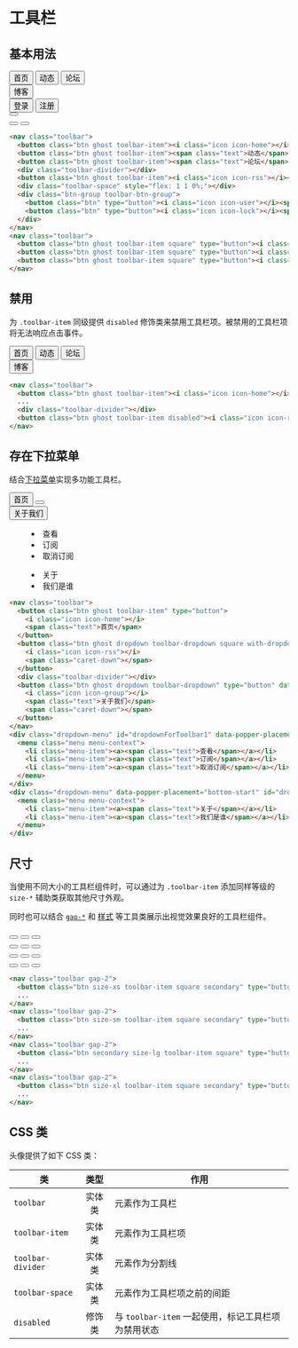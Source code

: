# 工具栏

## 基本用法

<Example class="col gap-2">
  <nav class="toolbar">
    <button class="btn ghost toolbar-item"><i class="icon icon-home"></i><span class="text">首页</span></button>
    <button class="btn ghost toolbar-item"><span class="text">动态</span></button>
    <button class="btn ghost toolbar-item"><span class="text">论坛</span></button>
    <div class="toolbar-divider"></div>
    <button class="btn ghost toolbar-item"><i class="icon icon-rss"></i><span class="text">博客</span></button>
    <div class="toolbar-space" style="flex: 1 1 0%;"></div>
    <div class="btn-group toolbar-btn-group">
      <button class="btn" type="button"><i class="icon icon-user"></i><span class="text">登录</span></button>
      <button class="btn" type="button"><i class="icon icon-lock"></i><span class="text">注册</span></button>
    </div>
  </nav>
  <nav class="toolbar">
    <button class="btn ghost toolbar-item square" type="button"><i class="icon icon-home"></i></button><div class="toolbar-divider"></div>
    <button class="btn ghost toolbar-item square" type="button"><i class="icon icon-rss"></i></button>
    <button class="btn ghost toolbar-item square" type="button"><i class="icon icon-group"></i></button>
  </nav>
</Example>

```html
<nav class="toolbar">
  <button class="btn ghost toolbar-item"><i class="icon icon-home"></i><span class="text">首页</span></button>
  <button class="btn ghost toolbar-item"><span class="text">动态</span></button>
  <button class="btn ghost toolbar-item"><span class="text">论坛</span></button>
  <div class="toolbar-divider"></div>
  <button class="btn ghost toolbar-item"><i class="icon icon-rss"></i><span class="text">博客</span></button>
  <div class="toolbar-space" style="flex: 1 1 0%;"></div>
  <div class="btn-group toolbar-btn-group">
    <button class="btn" type="button"><i class="icon icon-user"></i><span class="text">登录</span></button>
    <button class="btn" type="button"><i class="icon icon-lock"></i><span class="text">注册</span></button>
  </div>
</nav>
<nav class="toolbar">
  <button class="btn ghost toolbar-item square" type="button"><i class="icon icon-home"></i></button><div class="toolbar-divider"></div>
  <button class="btn ghost toolbar-item square" type="button"><i class="icon icon-rss"></i></button>
  <button class="btn ghost toolbar-item square" type="button"><i class="icon icon-group"></i></button>
</nav>
```

## 禁用

为 `.toolbar-item` 同级提供 `disabled` 修饰类来禁用工具栏项。被禁用的工具栏项将无法响应点击事件。

<Example>
  <nav class="toolbar">
    <button class="btn ghost toolbar-item"><i class="icon icon-home"></i><span class="text">首页</span></button>
    <button class="btn ghost toolbar-item"><span class="text">动态</span></button>
    <button class="btn ghost toolbar-item"><span class="text">论坛</span></button>
    <div class="toolbar-divider"></div>
    <button class="btn ghost toolbar-item disabled"><i class="icon icon-rss"></i><span class="text">博客</span></button>
  </nav>
</Example>

```html
<nav class="toolbar">
  <button class="btn ghost toolbar-item"><i class="icon icon-home"></i><span class="text">首页</span></button>
  ...
  <div class="toolbar-divider"></div>
  <button class="btn ghost toolbar-item disabled"><i class="icon icon-rss"></i><span class="text">博客</span></button>
</nav>
```

## 存在下拉菜单

结合[下拉菜单](/lib/components/dropdown/)实现多功能工具栏。

<Example>
  <nav class="toolbar">
    <button class="btn ghost toolbar-item" type="button">
      <i class="icon icon-home"></i>
      <span class="text">首页</span>
    </button>
    <button class="btn ghost dropdown toolbar-dropdown square with-dropdown-show" type="button" data-toggle="dropdown" data-dropdown-placement="bottom" href="#dropdownForToolbar1">
      <i class="icon icon-rss"></i>
      <span class="caret-down"></span>
    </button>
    <div class="toolbar-divider"></div>
    <button class="btn ghost dropdown toolbar-dropdown" type="button" data-toggle="dropdown" href="#dropdownForToolbar2">
      <i class="icon icon-group"></i>
      <span class="text">关于我们</span>
      <span class="caret-down"></span>
    </button>
  </nav>
  <div class="dropdown-menu" id="dropdownForToolbar1" data-popper-placement="bottom-start" >
    <menu class="menu menu-context">
      <li class="menu-item"><a><span class="text">查看</span></a></li>
      <li class="menu-item"><a><span class="text">订阅</span></a></li>
      <li class="menu-item"><a><span class="text">取消订阅</span></a></li>
    </menu>
  </div>
  <div class="dropdown-menu" data-popper-placement="bottom-start" id="dropdownForToolbar2">
    <menu class="menu menu-context">
      <li class="menu-item"><a><span class="text">关于</span></a></li>
      <li class="menu-item"><a><span class="text">我们是谁</span></a></li>
    </menu>
  </div>
</Example>

```html
<nav class="toolbar">
  <button class="btn ghost toolbar-item" type="button">
    <i class="icon icon-home"></i>
    <span class="text">首页</span>
  </button>
  <button class="btn ghost dropdown toolbar-dropdown square with-dropdown-show" type="button" data-toggle="dropdown" data-dropdown-placement="bottom" href="#dropdownForToolbar1">
    <i class="icon icon-rss"></i>
    <span class="caret-down"></span>
  </button>
  <div class="toolbar-divider"></div>
  <button class="btn ghost dropdown toolbar-dropdown" type="button" data-toggle="dropdown"  href="#dropdownForToolbar2">
    <i class="icon icon-group"></i>
    <span class="text">关于我们</span>
    <span class="caret-down"></span>
  </button>
</nav>
<div class="dropdown-menu" id="dropdownForToolbar1" data-popper-placement="bottom-start" >
  <menu class="menu menu-context">
    <li class="menu-item"><a><span class="text">查看</span></a></li>
    <li class="menu-item"><a><span class="text">订阅</span></a></li>
    <li class="menu-item"><a><span class="text">取消订阅</span></a></li>
  </menu>
</div>
<div class="dropdown-menu" data-popper-placement="bottom-start" id="dropdownForToolbar2">
  <menu class="menu menu-context">
    <li class="menu-item"><a><span class="text">关于</span></a></li>
    <li class="menu-item"><a><span class="text">我们是谁</span></a></li>
  </menu>
</div>
```

## 尺寸

当使用不同大小的工具栏组件时，可以通过为 `.toolbar-item` 添加同样等级的 `size-*` 辅助类获取其他尺寸外观。

同时也可以结合 [`gap-*`](/utilities/flex/utilities/gap.html) 和 [样式](/utilities/style/utilities/solid.html) 等工具类展示出视觉效果良好的工具栏组件。

<Example class="col gap-2">
  <nav class="toolbar gap-2">
    <button class="btn size-xs toolbar-item square secondary" type="button"><i class="icon icon-home"></i></button>
    <button class="btn size-xs toolbar-item square secondary" type="button"><i class="icon icon-rss"></i></button>
    <button class="btn size-xs toolbar-item square secondary" type="button"><i class="icon icon-group"></i></button>
  </nav>
  <nav class="toolbar gap-2">
    <button class="btn size-sm toolbar-item square secondary" type="button"><i class="icon icon-home"></i></button>
    <button class="btn size-sm toolbar-item square secondary" type="button"><i class="icon icon-rss"></i></button>
    <button class="btn size-sm toolbar-item square secondary" type="button"><i class="icon icon-group"></i></button>
  </nav>
  <nav class="toolbar gap-2">
    <button class="btn secondary size-lg toolbar-item square" type="button"><i class="icon icon-home"></i></button>
    <button class="btn secondary size-lg toolbar-item square" type="button"><i class="icon icon-rss"></i></button>
    <button class="btn secondary size-lg toolbar-item square" type="button"><i class="icon icon-group"></i></button>
  </nav>
  <nav class="toolbar gap-2">
    <button class="btn size-xl toolbar-item square secondary" type="button"><i class="icon icon-home"></i></button>
    <button class="btn size-xl toolbar-item square secondary" type="button"><i class="icon icon-rss"></i></button>
    <button class="btn size-xl toolbar-item square secondary" type="button"><i class="icon icon-group"></i></button>
  </nav>
</Example>

```html
<nav class="toolbar gap-2">
  <button class="btn size-xs toolbar-item square secondary" type="button"><i class="icon icon-home"></i></button>
  ...
</nav>
<nav class="toolbar gap-2">
  <button class="btn size-sm toolbar-item square secondary" type="button"><i class="icon icon-home"></i></button>
  ...
</nav>
<nav class="toolbar gap-2">
  <button class="btn secondary size-lg toolbar-item square" type="button"><i class="icon icon-home"></i></button>
  ...
</nav>
<nav class="toolbar gap-2">
  <button class="btn size-xl toolbar-item square secondary" type="button"><i class="icon icon-home"></i></button>
  ...
</nav>
```


## CSS 类

头像提供了如下 CSS 类：

| 类        | 类型           | 作用  |
| ------------- |:-------------:| ----- |
| `toolbar`      | 实体类 | 元素作为工具栏 |
| `toolbar-item`      | 实体类 | 元素作为工具栏项 |
| `toolbar-divider`      | 实体类      |   元素作为分割线 |
| `toolbar-space`      | 实体类      |  元素作为工具栏项之前的间距 |
| `disabled`      | 修饰类      |   与 `toolbar-item` 一起使用，标记工具栏项为禁用状态 |
